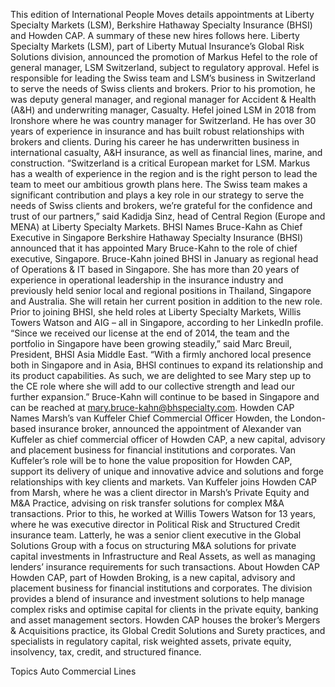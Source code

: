 This edition of International People Moves details appointments at Liberty Specialty Markets (LSM), Berkshire Hathaway Specialty Insurance (BHSI) and Howden CAP.
A summary of these new hires follows here.
Liberty Specialty Markets (LSM), part of Liberty Mutual Insurance’s Global Risk Solutions division, announced the promotion of Markus Hefel to the role of general manager, LSM Switzerland, subject to regulatory approval.
Hefel is responsible for leading the Swiss team and LSM’s business in Switzerland to serve the needs of Swiss clients and brokers. Prior to his promotion, he was deputy general manager, and regional manager for Accident & Health (A&H) and underwriting manager, Casualty.
Hefel joined LSM in 2018 from Ironshore where he was country manager for Switzerland. He has over 30 years of experience in insurance and has built robust relationships with brokers and clients. During his career he has underwritten business in international casualty, A&H insurance, as well as financial lines, marine, and construction.
“Switzerland is a critical European market for LSM. Markus has a wealth of experience in the region and is the right person to lead the team to meet our ambitious growth plans here. The Swiss team makes a significant contribution and plays a key role in our strategy to serve the needs of Swiss clients and brokers, we’re grateful for the confidence and trust of our partners,” said Kadidja Sinz, head of Central Region (Europe and MENA) at Liberty Specialty Markets.
BHSI Names Bruce-Kahn as Chief Executive in Singapore
Berkshire Hathaway Specialty Insurance (BHSI) announced that it has appointed Mary Bruce-Kahn to the role of chief executive, Singapore.
Bruce-Kahn joined BHSI in January as regional head of Operations & IT based in Singapore. She has more than 20 years of experience in operational leadership in the insurance industry and previously held senior local and regional positions in Thailand, Singapore and Australia. She will retain her current position in addition to the new role.
Prior to joining BHSI, she held roles at Liberty Specialty Markets, Willis Towers Watson and AIG – all in Singapore, according to her LinkedIn profile.
“Since we received our license at the end of 2014, the team and the portfolio in Singapore have been growing steadily,” said Marc Breuil, President, BHSI Asia Middle East. “With a firmly anchored local presence both in Singapore and in Asia, BHSI continues to expand its relationship and its product capabilities. As such, we are delighted to see Mary step up to the CE role where she will add to our collective strength and lead our further expansion.”
Bruce-Kahn will continue to be based in Singapore and can be reached at mary.bruce-kahn@bhspecialty.com.
Howden CAP Names Marsh’s van Kuffeler Chief Commercial Officer
Howden, the London-based insurance broker, announced the appointment of Alexander van Kuffeler as chief commercial officer of Howden CAP, a new capital, advisory and placement business for financial institutions and corporates.
Van Kuffeler’s role will be to hone the value proposition for Howden CAP, support its delivery of unique and innovative advice and solutions and forge relationships with key clients and markets.
Van Kuffeler joins Howden CAP from Marsh, where he was a client director in Marsh’s Private Equity and M&A Practice, advising on risk transfer solutions for complex M&A transactions. Prior to this, he worked at Willis Towers Watson for 13 years, where he was executive director in Political Risk and Structured Credit insurance team. Latterly, he was a senior client executive in the Global Solutions Group with a focus on structuring M&A solutions for private capital investments in Infrastructure and Real Assets, as well as managing lenders’ insurance requirements for such transactions.
About Howden CAP
Howden CAP, part of Howden Broking, is a new capital, advisory and placement business for financial institutions and corporates. The division provides a blend of insurance and investment solutions to help manage complex risks and optimise capital for clients in the private equity, banking and asset management sectors.
Howden CAP houses the broker’s Mergers & Acquisitions practice, its Global Credit Solutions and Surety practices, and specialists in regulatory capital, risk weighted assets, private equity, insolvency, tax, credit, and structured finance.

Topics
Auto
Commercial Lines
